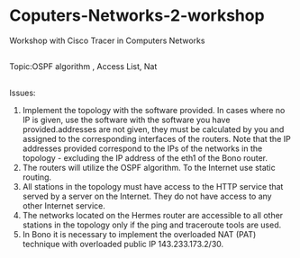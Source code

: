 # Coputers-Networks-2-workshop
Workshop with Cisco Tracer in Computers Networks
##
Topic:OSPF algorithm , Access List, Nat
##
Issues:
1) Implement the topology with the software provided. In cases where no IP is given, use the software with the software you have provided.addresses are not given, they must be calculated by you and assigned to the corresponding interfaces of the routers. Note that the IP addresses provided correspond to the IPs of the
networks in the topology - excluding the IP address of the eth1 of the Bono router.
2) The routers will utilize the OSPF algorithm. To the Internet use static routing.
3) All stations in the topology must have access to the HTTP service that served by a server on the Internet. They do not have access to any other Internet service.
4) The networks located on the Hermes router are accessible to all other stations in the topology only if the ping and traceroute tools are used.
5) In Bono it is necessary to implement the overloaded NAT (PAT) technique with overloaded public IP 143.233.173.2/30.

